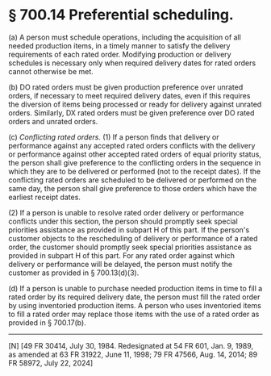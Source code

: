 # § 700.14   Preferential scheduling.

(a) A person must schedule operations, including the acquisition of all needed production items, in a timely manner to satisfy the delivery requirements of each rated order. Modifying production or delivery schedules is necessary only when required delivery dates for rated orders cannot otherwise be met.


(b) DO rated orders must be given production preference over unrated orders, if necessary to meet required delivery dates, even if this requires the diversion of items being processed or ready for delivery against unrated orders. Similarly, DX rated orders must be given preference over DO rated orders and unrated orders.


(c) *Conflicting rated orders.* (1) If a person finds that delivery or performance against any accepted rated orders conflicts with the delivery or performance against other accepted rated orders of equal priority status, the person shall give preference to the conflicting orders in the sequence in which they are to be delivered or performed (not to the receipt dates). If the conflicting rated orders are scheduled to be delivered or performed on the same day, the person shall give preference to those orders which have the earliest receipt dates.


(2) If a person is unable to resolve rated order delivery or performance conflicts under this section, the person should promptly seek special priorities assistance as provided in subpart H of this part. If the person's customer objects to the rescheduling of delivery or performance of a rated order, the customer should promptly seek special priorities assistance as provided in subpart H of this part. For any rated order against which delivery or performance will be delayed, the person must notify the customer as provided in § 700.13(d)(3).


(d) If a person is unable to purchase needed production items in time to fill a rated order by its required delivery date, the person must fill the rated order by using inventoried production items. A person who uses inventoried items to fill a rated order may replace those items with the use of a rated order as provided in § 700.17(b).



---

[N] [49 FR 30414, July 30, 1984. Redesignated at 54 FR 601, Jan. 9, 1989, as amended at 63 FR 31922, June 11, 1998; 79 FR 47566, Aug. 14, 2014; 89 FR 58972, July 22, 2024]





